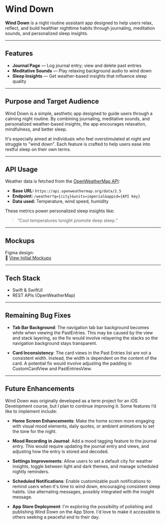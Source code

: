 # Wind Down

**Wind Down** is a night routine assistant app designed to help users relax, reflect, and build healthier nighttime habits through journaling, meditation sounds, and personalized sleep insights.

---

## Features

- **Journal Page** — Log journal entry; view and delete past entries
- **Meditative Sounds** — Play relaxing background audio to wind down
- **Sleep Insights** — Get weather-based insights that influence sleep quality

---

## Purpose and Target Audience

Wind Down is a simple, aesthetic app designed to guide users through a calming night routine. By combining journaling, meditative sounds, and personalized weather-based insights, the app encourages relaxation, mindfulness, and better sleep.

It's especially aimed at individuals who feel overstimulated at night and struggle to "wind down". Each feature is crafted to help users ease into restful sleep on their own terms.

---

## API Usage

Weather data is fetched from the [OpenWeatherMap API](https://openweathermap.org/api):

- **Base URL:** `https://api.openweathermap.org/data/2.5`
- **Endpoint:** `/weather?q={city}&units=imperial&appid={API key}`
- **Data used:** Temperature, wind speed, humidity

These metrics power personalized sleep insights like:
> “Cool temperatures tonight promote deep sleep.”

---

## Mockups

Figma design:  
🔗 [View Initial Mockups](https://www.figma.com/design/mRb8cN2e4ahFwJpXt6OuMl/Wind-Down-app?node-id=0-1&t=AhmAn0A5dE8h6mmM-1)

---

## Tech Stack

- Swift & SwiftUI
- REST APIs (OpenWeatherMap)

---

## Remaining Bug Fixes
- **Tab Bar Background**: The navigation tab bar background becomes white when viewing the PastEntries. This may be caused by the view and stack layering, so the fix would involve relayering the stacks so the navigation background stays transparent.
  
- **Card Inconsistency**: The card views in the Past Entries list are not a consistent width. Instead, the width is dependent on the content of the card. A potential fix would involve adjusting the padding in CustomCardView and PastEntriesView.

---

## Future Enhancements

Wind Down was originally developed as a term project for an iOS Development course, but I plan to continue improving it. Some features I’d like to implement include:

- **Home Screen Enhancements**: Make the home screen more engaging with visual mood elements, daily quotes, or ambient animations to set the tone for the night.

- **Mood Recording in Journal**: Add a mood tagging feature to the journal entry. This would require updating the journal entry and views, and adjusting how the entry is stored and decoded.

- **Settings Improvements**: Allow users to set a default city for weather insights, toggle between light and dark themes, and manage scheduled nightly reminders.

- **Scheduled Notifications**: Enable customizable push notifications to remind users when it's time to wind down, encouraging consistent sleep habits. Use alternating messages, possibly integrated with the insight message.

- **App Store Deployment**: I'm exploring the possibility of polishing and publishing Wind Down on the App Store. I'd love to make it accessible to others seeking a peaceful end to their day.
